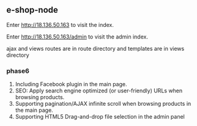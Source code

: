 ## e-shop-node

Enter http://18.136.50.163 to visit the index.

Enter http://18.136.50.163/admin to visit the admin index.

ajax and views routes are in route directory and templates are in views directory

### phase6

1. Including Facebook plugin in the main page.
2. SEO: Apply search engine optimized (or user-friendly) URLs when browsing products.
3. Supporting pagination/AJAX infinite scroll when browsing products in the main page.
4. Supporting HTML5 Drag-and-drop file selection in the admin panel